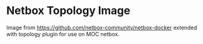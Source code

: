 # Netbox Topology Image #

Image from https://github.com/netbox-community/netbox-docker extended with topology plugin for use on MOC netbox.